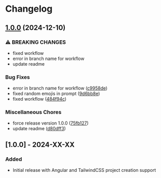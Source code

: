# Changelog

## [1.0.0](https://github.com/Duhsten/create-tailwindcss-angular/compare/v2.0.1...v1.0.0) (2024-12-10)


### ⚠ BREAKING CHANGES

* fixed workflow
* error in branch name for workflow
* update readme

### Bug Fixes

* error in branch name for workflow ([c9958de](https://github.com/Duhsten/create-tailwindcss-angular/commit/c9958de3b0f2c665ea22bda08559a5a388b10cdd))
* fixed random emojis in prompt ([9d6bb8e](https://github.com/Duhsten/create-tailwindcss-angular/commit/9d6bb8e32525507d24cc5b0fe107411d4421d1be))
* fixed workflow ([484f94c](https://github.com/Duhsten/create-tailwindcss-angular/commit/484f94c051a455e434f1d67becef9bca5a30c5ef))


### Miscellaneous Chores

* force release version 1.0.0 ([75fb127](https://github.com/Duhsten/create-tailwindcss-angular/commit/75fb127a7acdb2717defa976eeeb86c2b210e49b))
* update readme ([d80dff3](https://github.com/Duhsten/create-tailwindcss-angular/commit/d80dff3ec8d0d3abcbdb0220ede8640b6bb6ec9d))

## [1.0.0] - 2024-XX-XX
### Added
- Initial release with Angular and TailwindCSS project creation support

